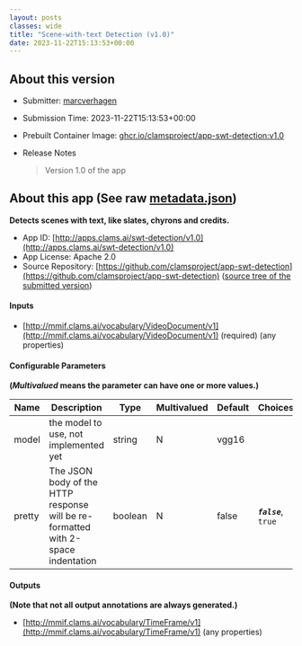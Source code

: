 ```yaml
---
layout: posts
classes: wide
title: "Scene-with-text Detection (v1.0)"
date: 2023-11-22T15:13:53+00:00
---
```

## About this version

* Submitter: [marcverhagen](https://github.com/marcverhagen)
* Submission Time: 2023-11-22T15:13:53+00:00
* Prebuilt Container Image: [ghcr.io/clamsproject/app-swt-detection:v1.0](https://github.com/clamsproject/app-swt-detection/pkgs/container/app-swt-detection/v1.0)
* Release Notes

    > Version 1.0 of the app

## About this app (See raw [metadata.json](metadata.json))

**Detects scenes with text, like slates, chyrons and credits.**

* App ID: [http://apps.clams.ai/swt-detection/v1.0](http://apps.clams.ai/swt-detection/v1.0)
* App License: Apache 2.0
* Source Repository: [https://github.com/clamsproject/app-swt-detection](https://github.com/clamsproject/app-swt-detection) ([source tree of the submitted version](https://github.com/clamsproject/app-swt-detection/tree/v1.0))


#### Inputs
* [http://mmif.clams.ai/vocabulary/VideoDocument/v1](http://mmif.clams.ai/vocabulary/VideoDocument/v1)  (required)
(any properties)


#### Configurable Parameters
**(_Multivalued_ means the parameter can have one or more values.)**

|Name|Description|Type|Multivalued|Default|Choices|
|----|-----------|----|-----------|-------|-------|
|model|the model to use, not implemented yet|string|N|vgg16||
|pretty|The JSON body of the HTTP response will be re-formatted with 2-space indentation|boolean|N|false|**_`false`_**, `true`|


#### Outputs
**(Note that not all output annotations are always generated.)**
* [http://mmif.clams.ai/vocabulary/TimeFrame/v1](http://mmif.clams.ai/vocabulary/TimeFrame/v1) 
(any properties)

